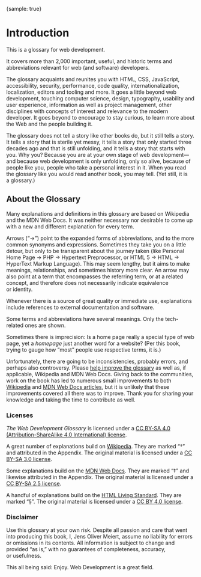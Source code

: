 {sample: true}
# Introduction

This is a glossary for web&nbsp;development.

It covers more than 2,000 important, useful, and historic terms and abbreviations relevant for web (and software)&nbsp;developers.

The glossary acquaints and reunites you with HTML, CSS, JavaScript, accessibility, security, performance, code quality, internationalization, localization, editors and tooling and more. It goes a little beyond web development, touching computer science, design, typography, usability and user experience, information as well as project management, other disciplines with concepts of interest and relevance to the modern developer. It goes beyond to encourage to stay curious, to learn more about the Web and the people building&nbsp;it.

The glossary does not tell a story like other books do, but it still tells a story. It tells a story that is sterile yet messy, it tells a story that only started three decades ago and that is still unfolding, and it tells a story that starts with you. Why you? Because you are at your own stage of web development—and because web development is only unfolding, only so alive, because of people like you, people who take a personal interest in it. When you read the glossary like you would read another book, you may tell. (Yet still, it is a&nbsp;glossary.)

## About the Glossary

Many explanations and definitions in this glossary are based on Wikipedia and the MDN Web Docs. It was neither necessary nor desirable to come up with a new and different explanation for every&nbsp;term.

Arrows (“→”) point to the expanded forms of abbreviations, and to the more common synonyms and expressions. Sometimes they take you on a little detour, but only to be transparent about the journey taken (like Personal Home Page → PHP → Hypertext Preprocessor, or HTML&nbsp;5 → HTML → HyperText Markup Language). This may seem lengthy, but it aims to make meanings, relationships, and sometimes history more clear. An arrow may also point at a term that encompasses the referring term, or at a related concept, and therefore does not necessarily indicate equivalence or&nbsp;identity.

Whenever there is a source of great quality or immediate use, explanations include references to external documentation and&nbsp;software.

Some terms and abbreviations have several meanings. Only the tech-related ones are&nbsp;shown.

Sometimes there is imprecision: Is a home page really a special type of web page, yet a _homepage_ just another word for a website? (Per this book, trying to gauge how “most” people use respective terms, it&nbsp;is.)

Unfortunately, there are going to be inconsistencies, probably errors, and perhaps also controversy. Please [help improve the glossary](https://github.com/j9t/web-development-glossary-forum/issues/new) as well as, if applicable, Wikipedia and MDN Web Docs. Giving back to the communities, work on the book has led to numerous small improvements to both [Wikipedia](https://en.wikipedia.org/wiki/Special:Contributions/Jens_Meiert) and [MDN Web Docs articles](https://wiki.developer.mozilla.org/en-US/dashboards/revisions?user=j9t), but it is unlikely that these improvements covered all there was to improve. Thank you for sharing your knowledge and taking the time to contribute as&nbsp;well.

### Licenses

_The Web Development Glossary_ is licensed under a [CC BY-SA 4.0 (Attribution-ShareAlike 4.0 International) license](https://creativecommons.org/licenses/by-sa/4.0/).

A great number of explanations build on [Wikipedia](https://en.wikipedia.org/wiki/Main_Page). They are marked “†” and attributed in the Appendix. The original material is licensed under a [CC BY-SA 3.0 license](https://creativecommons.org/licenses/by-sa/3.0/).

Some explanations build on the [MDN Web Docs](https://developer.mozilla.org/). They are marked “‡” and likewise attributed in the Appendix. The original material is licensed under a [CC BY-SA 2.5 license](https://creativecommons.org/licenses/by-sa/2.5/).

A handful of explanations build on the [HTML Living Standard](https://html.spec.whatwg.org/). They are marked “§”. The original material is licensed under a [CC BY 4.0 license](https://creativecommons.org/licenses/by/4.0/).

### Disclaimer

Use this glossary at your own risk. Despite all passion and care that went into producing this book, I, Jens Oliver Meiert, assume no liability for errors or omissions in its contents. All information is subject to change and provided “as is,” with no guarantees of completeness, accuracy, or&nbsp;usefulness.

This all being said: Enjoy. Web Development is a great&nbsp;field.